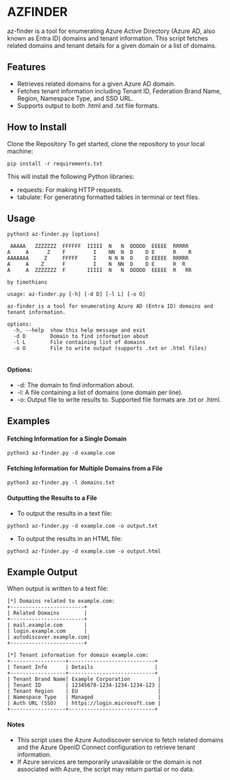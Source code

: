 # AZFINDER
az-finder is a tool for enumerating Azure Active Directory (Azure AD, also known as Entra ID) domains and tenant information. This script fetches related domains and tenant details for a given domain or a list of domains.

## Features
* Retrieves related domains for a given Azure AD domain.
* Fetches tenant information including Tenant ID, Federation Brand Name, Region, Namespace Type, and SSO URL.
* Supports output to both .html and .txt file formats.

## How to Install
Clone the Repository
To get started, clone the repository to your local machine:

```
pip install -r requirements.txt
```
This will install the following Python libraries:
- requests: For making HTTP requests.
- tabulate: For generating formatted tables in terminal or text files.

## Usage
```
python3 az-finder.py [options]

 AAAAA   ZZZZZZZ  FFFFFF  IIIII  N   N  DDDDD  EEEEE  RRRRR 
A     A      Z    F         I    NN  N  D    D E      R    R
AAAAAAA     Z     FFFFF     I    N N N  D    D EEEEE  RRRRR 
A     A    Z      F         I    N  NN  D    D E      R  R  
A     A  ZZZZZZZ  F       IIIII  N   N  DDDDD  EEEEE  R   RR

by timothians

usage: az-finder.py [-h] [-d D] [-l L] [-o O]

az-finder is a tool for enumerating Azure AD (Entra ID) domains and tenant information.

options:
  -h, --help  show this help message and exit
  -d D        Domain to find information about
  -l L        File containing list of domains
  -o O        File to write output (supports .txt or .html files)


```
#### Options:

- -d: The domain to find information about.
- -l: A file containing a list of domains (one domain per line).
- -o: Output file to write results to. Supported file formats are .txt or .html.

## Examples
#### Fetching Information for a Single Domain
```
python3 az-finder.py -d example.com
```
#### Fetching Information for Multiple Domains from a File
```
python3 az-finder.py -l domains.txt
```
#### Outputting the Results to a File
- To output the results in a text file:
```
python3 az-finder.py -d example.com -o output.txt
```
- To output the results in an HTML file:
```
python3 az-finder.py -d example.com -o output.html

```
## Example Output 
When output is written to a text file:

```
[*] Domains related to example.com:
+------------------------+
| Related Domains        |
+------------------------+
| mail.example.com       |
| login.example.com      |
| autodiscover.example.com|
+------------------------+

[*] Tenant information for domain example.com:
+------------------+----------------------------+
| Tenant Info      | Details                    |
+------------------+----------------------------+
| Tenant Brand Name| Example Corporation         |
| Tenant ID        | 12345678-1234-1234-1234-123 |
| Tenant Region    | EU                          |
| Namespace Type   | Managed                     |
| Auth URL (SSO)   | https://login.microsoft.com |
+------------------+----------------------------+
```
#### Notes
- This script uses the Azure Autodiscover service to fetch related domains and the Azure OpenID Connect configuration to retrieve tenant information.
- If Azure services are temporarily unavailable or the domain is not associated with Azure, the script may return partial or no data.
